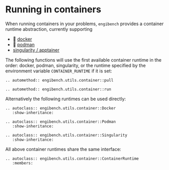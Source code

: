 # Running in containers

When running containers in your problems, `engibench` provides a container runtime abstraction, currently supporting
- 🐋 [docker](https://www.docker.com/)
- 🦭 [podman](https://podman.io/)
- [singularity / apptainer](https://apptainer.org/)

The following functions will use the first available container runtime in the order:
docker, podman, singularity, or the runtime specified by the environment variable `CONTAINER_RUNTIME` if it is set:

```{eval-rst}
.. automethod:: engibench.utils.container::pull
```

```{eval-rst}
.. automethod:: engibench.utils.container::run
```

Alternatively the following runtimes can be used directly:

```{eval-rst}
.. autoclass:: engibench.utils.container::Docker
   :show-inheritance:
```

```{eval-rst}
.. autoclass:: engibench.utils.container::Podman
   :show-inheritance:
```

```{eval-rst}
.. autoclass:: engibench.utils.container::Singularity
   :show-inheritance:
```

All above container runtimes share the same interface:

```{eval-rst}
.. autoclass:: engibench.utils.container::ContainerRuntime
   :members:
```
